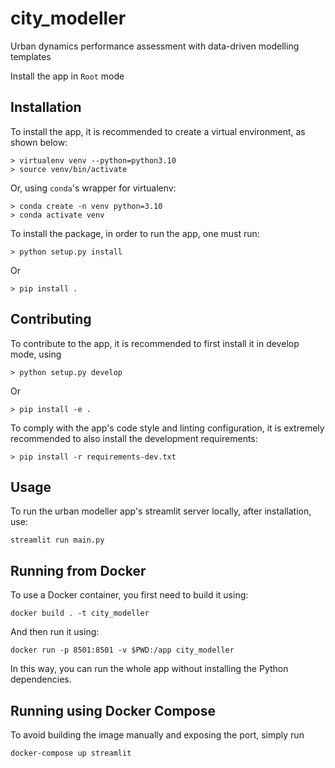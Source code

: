 # city_modeller
Urban dynamics performance assessment with data-driven modelling templates

 Install the app in `Root` mode

## Installation

To install the app, it is recommended to create a virtual environment, as shown below:

``` shell
> virtualenv venv --python=python3.10
> source venv/bin/activate
```

Or, using `conda`'s wrapper for virtualenv:

``` shell
> conda create -n venv python=3.10
> conda activate venv
```

To install the package, in order to run the app, one must run:

``` shell
> python setup.py install
```

Or

``` shell
> pip install .
```

## Contributing

To contribute to the app, it is recommended to first install it in develop mode, using

``` shell
> python setup.py develop
```

Or

``` shell
> pip install -e .
```

To comply with the app's code style and linting configuration, it is extremely recommended to also install the development requirements:

``` shell
> pip install -r requirements-dev.txt
```

## Usage

To run the urban modeller app's streamlit server locally, after installation, use:

``` shell
streamlit run main.py
```

## Running from Docker

To use a Docker container, you first need to build it using:

``` shell
docker build . -t city_modeller
```

And then run it using:

``` shell
docker run -p 8501:8501 -v $PWD:/app city_modeller
```

In this way, you can run the whole app without installing the Python dependencies.

## Running using Docker Compose

To avoid building the image manually and exposing the port, simply run

``` shell
docker-compose up streamlit
```
